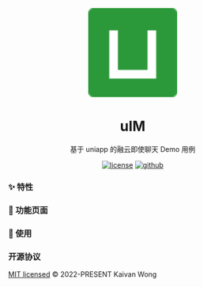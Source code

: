 <div align="center">
  <a href="https://github.com/kaivanwong/u-im" target="_blank">
    <img width="180" src="./static/logo.png" />
  </a>
</div>

<div align="center">
  <h1>uIM</h1>
  <div>
	
  基于 uniapp 的融云即使聊天 Demo 用例

  [![license](https://img.shields.io/github/license/kaivanwong/u-im)](./LICENSE)
  [![github](https://img.shields.io/github/package-json/v/kaivanwong/u-im)](https://github.com/kaivanwong/u-im)

  </div>
</div>

### ✨ 特性

### 📌 功能页面

### 🌈 使用

### 开源协议

[MIT licensed](./LICENSE) © 2022-PRESENT Kaivan Wong
